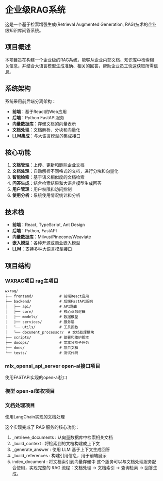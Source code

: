 # 企业级RAG系统

这是一个基于检索增强生成(Retrieval Augmented Generation, RAG)技术的企业级知识库问答系统。

## 项目概述

本项目旨在构建一个企业级的RAG系统，能够从企业内部文档、知识库中检索相关信息，并结合大语言模型生成准确、相关的回答，帮助企业员工快速获取所需信息。

## 系统架构

系统采用前后端分离架构：

- **前端**：基于React的Web应用
- **后端**：Python FastAPI服务
- **向量数据库**：存储文档的向量表示
- **文档处理**：文档解析、分块和向量化
- **LLM集成**：与大语言模型的集成接口

## 核心功能

1. **文档管理**：上传、更新和删除企业文档
2. **文档处理**：自动解析不同格式的文档，进行分块和向量化
3. **智能检索**：基于语义相似度的文档检索
4. **问答生成**：结合检索结果和大语言模型生成回答
5. **用户管理**：用户权限和访问控制
6. **使用分析**：系统使用情况统计和分析

## 技术栈

- **前端**：React, TypeScript, Ant Design
- **后端**：Python, FastAPI
- **向量数据库**：Milvus/Pinecone/Weaviate
- **嵌入模型**：各种开源或商业嵌入模型
- **LLM**：支持多种大语言模型接口

## 项目结构
### WXRAG项目 rag主项目
``` mermaid
wxrag/
├── frontend/            # 前端React应用
├── backend/             # 后端FastAPI服务
│   ├── api/             # API路由
│   ├── core/            # 核心业务逻辑
│   ├── models/          # 数据模型
│   ├── services/        # 服务层
│   └── utils/           # 工具函数
│   └── document_processor/  # 文档处理模块
├── scripts/             # 部署和维护脚本
├── docops/              # 文本分割子任务
├── docs/                # 项目文档
└── tests/               # 测试代码
```

### mlx_openai_api_server open-ai接口项目
使用FASTAPI实现的open-ai接口

### 模型 open-ai鉴权项目

### 文档处理项目
使用LangChain实现的文档处理


这个实现完成了 RAG 服务的核心功能：

1. _retrieve_documents : 从向量数据库中检索相关文档
2. _build_context : 将检索到的文档构建成上下文
3. _generate_answer : 使用 LLM 基于上下文生成回答
4. _build_references : 构建引用信息，用于前端展示
5. index_document : 将文档索引到向量存储中
这个服务可以与文档处理服务配合使用，实现完整的 RAG 流程：文档处理 → 文档索引 → 查询检索 → 回答生成。
